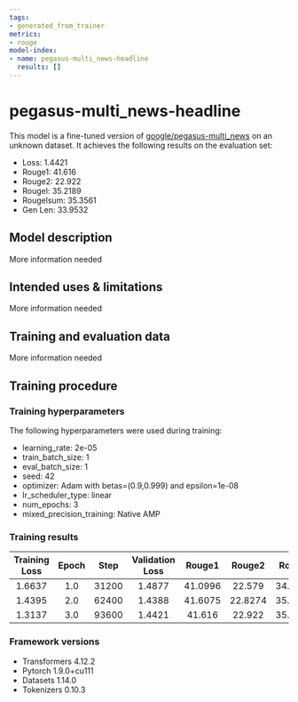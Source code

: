 ```yaml
---
tags:
- generated_from_trainer
metrics:
- rouge
model-index:
- name: pegasus-multi_news-headline
  results: []
---
```


<!-- This model card has been generated automatically according to the information the Trainer had access to. You
should probably proofread and complete it, then remove this comment. -->

# pegasus-multi_news-headline

This model is a fine-tuned version of [google/pegasus-multi_news](https://huggingface.co/google/pegasus-multi_news) on an unknown dataset.
It achieves the following results on the evaluation set:
- Loss: 1.4421
- Rouge1: 41.616
- Rouge2: 22.922
- Rougel: 35.2189
- Rougelsum: 35.3561
- Gen Len: 33.9532

## Model description

More information needed

## Intended uses & limitations

More information needed

## Training and evaluation data

More information needed

## Training procedure

### Training hyperparameters

The following hyperparameters were used during training:
- learning_rate: 2e-05
- train_batch_size: 1
- eval_batch_size: 1
- seed: 42
- optimizer: Adam with betas=(0.9,0.999) and epsilon=1e-08
- lr_scheduler_type: linear
- num_epochs: 3
- mixed_precision_training: Native AMP

### Training results

| Training Loss | Epoch | Step  | Validation Loss | Rouge1  | Rouge2  | Rougel  | Rougelsum | Gen Len |
|:-------------:|:-----:|:-----:|:---------------:|:-------:|:-------:|:-------:|:---------:|:-------:|
| 1.6637        | 1.0   | 31200 | 1.4877          | 41.0996 | 22.579  | 34.9311 | 35.0611   | 34.3431 |
| 1.4395        | 2.0   | 62400 | 1.4388          | 41.6075 | 22.8274 | 35.2051 | 35.3526   | 33.7965 |
| 1.3137        | 3.0   | 93600 | 1.4421          | 41.616  | 22.922  | 35.2189 | 35.3561   | 33.9532 |


### Framework versions

- Transformers 4.12.2
- Pytorch 1.9.0+cu111
- Datasets 1.14.0
- Tokenizers 0.10.3
